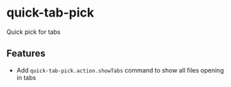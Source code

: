 # quick-tab-pick 

Quick pick for tabs

## Features

- Add `quick-tab-pick.action.showTabs` command to show all files opening in tabs
